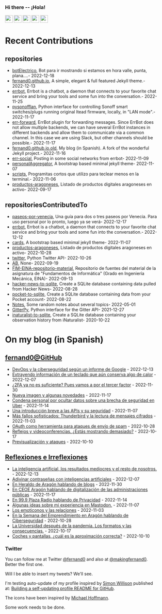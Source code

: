 ### Hi there -- ¡Hola!

<a href="mailto:ftricas@unizar.es" title="e-mail"><i class="svg-icon email"></i></a> 
<a href="https://www.linkedin.com/in/fernand0" title="My LinkedIn//Mi LinkedIn"><img src="https://img.shields.io/badge/linkedin-%230077B5.svg?&style=for-the-badge&logo=linkedin&logoColor=white" height=25></a> 
<a href="https://www.twitter.com/fernand0" title="My Twitter//Mi Twitter"><img src="https://img.shields.io/badge/twitter-%231DA1F2.svg?&style=for-the-badge&logo=twitter&logoColor=white" height=25></i></a> 
<a href="https://mastodon.social/@fernand0" title="My Mastodon//Mi Mastodon" rel="me"><img src="https://img.shields.io/static/v1?label=Mastodon&message=Social&color=blue" height=25></i></a> 
<a href="https://flickr.com/fernand0"><img src="https://img.shields.io/static/v1?label=Flickr&message=Images&color=blue" height=25></a>
<a href="https://dev.to/fernand0"><img src="https://img.shields.io/badge/DEV.TO-%230A0A0A.svg?&style=for-the-badge&logo=dev-dot-to&logoColor=white" height=25></a>

# Recent Contributions
<!-- recent_releases starts -->


## repositories
* [botElectrico](https://github.com/fernand0/botElectrico),  Bot para ir mostrando si estamos en hora valle, punta, plana....- 2022-12-18
* [fernand0.github.io](https://github.com/fernand0/fernand0.github.io),  A simple, elegant & full featured Jekyll theme.- 2022-12-13
* [errbot](https://github.com/fernand0/errbot),  Errbot is a chatbot, a daemon that connects to your favorite chat service and bring your tools and some fun into the conversation.- 2022-11-25
* [pysonofflan](https://github.com/fernand0/pysonofflan),  Python interface for controlling Sonoff smart switches/plugs running original Itead firmware, locally, in "LAN mode".- 2022-11-17
* [err-forward](https://github.com/fernand0/err-forward),  ErrBot plugin for forwarding messages. Since ErrBot does not allow multiple backends, we can have several ErrBot instances in different backends and allow them to communicate via a common channel. In this case we are using Slack, but other channels should be possible.- 2022-11-17
* [fernand0.github.io.old](https://github.com/fernand0/fernand0.github.io.old),  My blog (in Spanish). A fork of the wonderful Jekyll project.- 2022-11-16
* [err-social](https://github.com/fernand0/err-social),  Posting in some social networks from errbot- 2022-11-09
* [personalAggregator](https://github.com/fernand0/personalAggregator),  A bootstrap based minimal jekyll theme- 2022-11-07
* [scripts](https://github.com/fernand0/scripts),  Programitas cortos que utilizo para teclear menos en la terminal.- 2022-11-06
* [productos-aragoneses](https://github.com/fernand0/productos-aragoneses),  Listado de productos digitales aragoneses en activo- 2022-09-17

## repositoriesContributedTo
* [paseos-por-venecia](https://github.com/JJ/paseos-por-venecia),  Una guía para dos o tres paseos por Venecia. Para uso personal por lo pronto, luego ya se verá- 2022-12-17
* [errbot](https://github.com/errbotio/errbot),  Errbot is a chatbot, a daemon that connects to your favorite chat service and bring your tools and some fun into the conversation.- 2022-12-12
* [cards](https://github.com/sharu725/cards),  A bootstrap based minimal jekyll theme- 2022-11-07
* [productos-aragoneses](https://github.com/planaspa/productos-aragoneses),  Listado de productos digitales aragoneses en activo- 2022-10-28
* [twitter](https://github.com/python-twitter-tools/twitter),  Python Twitter API- 2022-10-26
* [AB](https://github.com/simber72/AB),  None- 2022-09-19
* [FIM-EINA-repositorio-material](https://github.com/ricardojrdez/FIM-EINA-repositorio-material),  Repositorio de fuentes del material de la asignatura de "Fundamentos de Informática" (Grado en Ingeniería Mecánica, EINA)- 2022-09-13
* [hacker-news-to-sqlite](https://github.com/dogsheep/hacker-news-to-sqlite),  Create a SQLite database containing data pulled from Hacker News- 2022-08-28
* [pocket-to-sqlite](https://github.com/dogsheep/pocket-to-sqlite),  Create a SQLite database containing data from your Pocket account- 2022-08-22
* [Notes](https://github.com/jgbarah/Notes),  Some random notes about several topics- 2022-05-01
* [GitterPy](https://github.com/myusko/GitterPy),  Python interface for the Gitter API- 2021-12-27
* [inaturalist-to-sqlite](https://github.com/dogsheep/inaturalist-to-sqlite),  Create a SQLite database containing your observation history from iNaturalist- 2020-10-22
<!-- recent_releases ends -->

# On my blog (in Spanish)

<!-- blog starts -->


## [fernand0@GitHub](https://fernand0.github.io/)
* [DevOps y la ciberseguridad según un informe de Google](http://fernand0.github.io//ciberseguridad-devops/) - 2022-12-13
* [Extrayendo información de un teclado que aún conserva algo de calor](http://fernand0.github.io//claves-calor/) - 2022-12-07
* [¿2FA ya no es suficiente? Pues vamos a por el tercer factor](http://fernand0.github.io//2fa-3fa/) - 2022-11-30
* [Nueva imagen y algunas novedades](http://fernand0.github.io//cambio-imagen/) - 2022-11-17
* [Condena personal por ocultar datos sobre una brecha de seguridad en Uber](http://fernand0.github.io//responsable-ciberseguridad-acusado/) - 2022-11-14
* [Una introducción breve a las APIs y su seguridad](http://fernand0.github.io//introduccion-APIs/) - 2022-11-07
* [Más fallos sofisticados: Thunderbird y la lectura de mensajes cifrados](http://fernand0.github.io//thunderbird-oraculo-descifrado/) - 2022-11-03
* [OAuth como herramienta para ataques de envío de spam](http://fernand0.github.io//aplicaciones-oauth-maliciosas/) - 2022-10-28
* [Reflejos y videoconferencias. ¿Estás mostrando demasiado?](http://fernand0.github.io//reflejos-y-telellamadas/) - 2022-10-17
* [Previsualización y ataques](http://fernand0.github.io//powerpoint-ataques/) - 2022-10-10

## [Reflexiones e Irreflexiones](http://fernand0.blogalia.com/)
* [La inteligencia artificial, los resultados mediocres y el resto de nosotros.](http://fernand0.blogalia.com//historias/78653) - 2022-12-13
* [Adivinar contrase&#241;as con inteligencias artificiales](http://fernand0.blogalia.com//historias/78649) - 2022-12-07
* [En Heraldo de Arag&#243;n hablando de blogs](http://fernand0.blogalia.com//historias/78646) - 2022-11-30
* [En CEOE Arag&#243;n hablando de digitalizaci&#243;n de las administraciones p&#250;blicas](http://fernand0.blogalia.com//historias/78637) - 2022-11-17
* [En 99.9 Plaza Radio hablando de Privacidad](http://fernand0.blogalia.com//historias/78635) - 2022-11-14
* [Algunas ideas sobre mi experiencia en Mastodon.](http://fernand0.blogalia.com//historias/78629) - 2022-11-07
* [Los emoticonos y las relaciones](http://fernand0.blogalia.com//historias/78625) - 2022-11-03
* [En la Semana del Emprendimiento en Arag&#243;n hablando de Ciberseguridad](http://fernand0.blogalia.com//historias/78620) - 2022-10-28
* [La Universidad despu&#233;s de la pandemia. Los formatos y las consecuencias.](http://fernand0.blogalia.com//historias/78616) - 2022-10-17
* [Coches y pantallas, &#191;cu&#225;l es la aproximaci&#243;n correcta?](http://fernand0.blogalia.com//historias/78612) - 2022-10-10
<!-- blog ends -->

### Twitter 

You can follow me at Twitter [@fernand0](https://twitter.com/fernand0) and also at [@makingfernand0](https://twitter.com/fernand0). Better the first one.

Will I be able to insert my tweets? We'll see.

I'm testing auto-update of my profile inspired by [Simon Willison](https://simonwillison.net/) published at: [Building a self-updating profile README for GitHub](https://simonwillison.net/2020/Jul/10/self-updating-profile-readme/).

The icons have been inspired by [Michael Hoffmann](https://www.mokkapps.de/).

Some work needs to be done.

<!--
**fernand0/fernand0** is a ✨ _special_ ✨ repository because its `README.md` (this file) appears on your GitHub profile.

Here are some ideas to get you started:

- 🔭 I’m currently working on ...
- 🌱 I’m currently learning ...
- 👯 I’m looking to collaborate on ...
- 🤔 I’m looking for help with ...
- 💬 Ask me about ...
- 📫 How to reach me: ...
- 😄 Pronouns: ...
- ⚡ Fun fact: ...
-->
